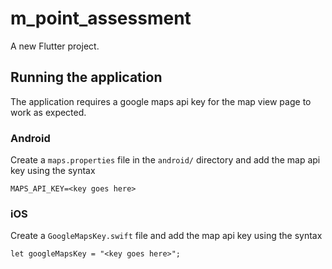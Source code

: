 # m_point_assessment

A new Flutter project.

## Running the application
The application requires a google maps api key for the map view page to work as expected.

### Android
Create a `maps.properties` file in the `android/` directory and add the map api key using the syntax

`MAPS_API_KEY=<key goes here>`

### iOS
Create a `GoogleMapsKey.swift` file and add the map api key using the syntax

`let googleMapsKey = "<key goes here>";`
